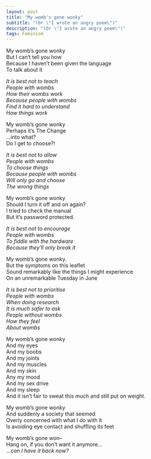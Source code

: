 ```yaml
---
layout: post
title: "My womb's gone wonky"
subtitle: "(Or \"I wrote an angry poem\")"
description: "(Or \"I wrote an angry poem\")"
tags: Feminism
---
```


My womb’s gone wonky  
But I can’t tell you how  
Because I haven’t been given the language  
To talk about it  

  *It is best not to teach  
  People with wombs  
  How their wombs work  
  Because people with wombs  
  Find it hard to understand  
  How things work*  

My womb’s gone wonky  
Perhaps it’s The Change  
…into what?  
Do I get to choose?!  

*It is best not to allow  
People with wombs  
To choose things  
Because people with wombs  
Will only go and choose  
The wrong things*  

My womb’s gone wonky  
Should I turn it off and on again?  
I tried to check the manual  
But it’s password protected.  

*It is best not to encourage  
People with wombs  
To fiddle with the hardware  
Because they’ll only break it*  

My womb’s gone wonky.  
But the symptoms on this leaflet  
Sound remarkably like the things I might experience  
On an unremarkable Tuesday in June  

*It is best not to prioritise  
People with wombs  
When doing research  
It is much safer to ask  
People without wombs  
How they feel  
About wombs*  

My womb’s gone wonky  
And my eyes  
And my boobs  
And my joints  
And my muscles  
And my skin  
Any my mood  
And my sex drive  
And my sleep  
And it isn’t fair to sweat this much and still put on weight.  

My womb’s gone wonky  
And suddenly a society that seemed  
Overly concerned with what I do with it  
Is avoiding eye contact and shuffling its feet  

My womb’s gone won–  
Hang on, if you don’t want it anymore…  
*…can I have it back now?*  

